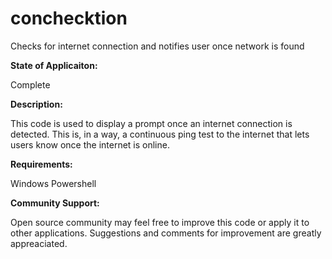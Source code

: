 # conchecktion
Checks for internet connection and notifies user once network is found

**State of Applicaiton:**

Complete

**Description:**

This code is used to display a prompt once an internet connection is detected. This is, in a way, a continuous ping test to the internet that lets users know once the internet is online. 

**Requirements:**

Windows Powershell

**Community Support:**

Open source community may feel free to improve this code or apply it to other applications. Suggestions and comments for improvement are greatly appreaciated.


